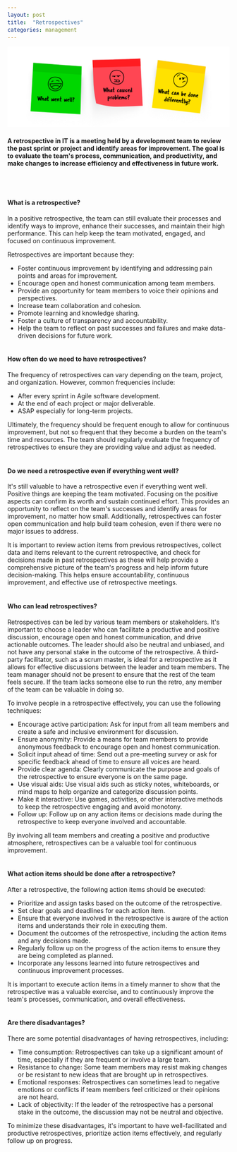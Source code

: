 ```yaml
---
layout: post
title:  "Retrospectives"
categories: management
---
```


![Retrospectives](/assets/retrospectives.png)

#### __A retrospective in IT is a meeting held by a development team to review the past sprint or project and identify areas for improvement. The goal is to evaluate the team's process, communication, and productivity, and make changes to increase efficiency and effectiveness in future work.__
<br><br/>

#### What is a retrospective?
In a positive retrospective, the team can still evaluate their processes and identify ways to improve, enhance their successes, and maintain their high performance. This can help keep the team motivated, engaged, and focused on continuous improvement.

Retrospectives are important because they:

* Foster continuous improvement by identifying and addressing pain points and areas for improvement.
* Encourage open and honest communication among team members.
* Provide an opportunity for team members to voice their opinions and perspectives.
* Increase team collaboration and cohesion.
* Promote learning and knowledge sharing.
* Foster a culture of transparency and accountability.
* Help the team to reflect on past successes and failures and make data-driven decisions for future work.
<br><br/>

#### How often do we need to have retrospectives?

The frequency of retrospectives can vary depending on the team, project, and organization. However, common frequencies include:

* After every sprint in Agile software development.
* At the end of each project or major deliverable.
* ASAP especially for long-term projects.

Ultimately, the frequency should be frequent enough to allow for continuous improvement, but not so frequent that they become a burden on the team's time and resources. The team should regularly evaluate the frequency of retrospectives to ensure they are providing value and adjust as needed.
<br><br/>

#### Do we need a retrospective even if everything went well?

It's still valuable to have a retrospective even if everything went well. Positive things are keeping the team motivated. Focusing on the positive aspects can confirm its worth and sustain continued effort. This provides an opportunity to reflect on the team's successes and identify areas for improvement, no matter how small. Additionally, retrospectives can foster open communication and help build team cohesion, even if there were no major issues to address.

It is important to review action items from previous retrospectives, collect data and items relevant to the current retrospective, and check for decisions made in past retrospectives as these will help provide a comprehensive picture of the team's progress and help inform future decision-making. This helps ensure accountability, continuous improvement, and effective use of retrospective meetings.
<br><br/>

#### Who can lead retrospectives?

Retrospectives can be led by various team members or stakeholders. It's important to choose a leader who can facilitate a productive and positive discussion, encourage open and honest communication, and drive actionable outcomes. The leader should also be neutral and unbiased, and not have any personal stake in the outcome of the retrospective. A third-party facilitator, such as a scrum master, is ideal for a retrospective as it allows for effective discussions between the leader and team members. The team manager should not be present to ensure that the rest of the team feels secure. If the team lacks someone else to run the retro, any member of the team can be valuable in doing so.

To involve people in a retrospective effectively, you can use the following techniques:

* Encourage active participation: Ask for input from all team members and create a safe and inclusive environment for discussion.
* Ensure anonymity: Provide a means for team members to provide anonymous feedback to encourage open and honest communication.
* Solicit input ahead of time: Send out a pre-meeting survey or ask for specific feedback ahead of time to ensure all voices are heard.
* Provide clear agenda: Clearly communicate the purpose and goals of the retrospective to ensure everyone is on the same page.
* Use visual aids: Use visual aids such as sticky notes, whiteboards, or mind maps to help organize and categorize discussion points.
* Make it interactive: Use games, activities, or other interactive methods to keep the retrospective engaging and avoid monotony.
* Follow up: Follow up on any action items or decisions made during the retrospective to keep everyone involved and accountable.

By involving all team members and creating a positive and productive atmosphere, retrospectives can be a valuable tool for continuous improvement.
<br><br/>

#### What action items should be done after a retrospective?

After a retrospective, the following action items should be executed:

* Prioritize and assign tasks based on the outcome of the retrospective.
* Set clear goals and deadlines for each action item.
* Ensure that everyone involved in the retrospective is aware of the action items and understands their role in executing them.
* Document the outcomes of the retrospective, including the action items and any decisions made.
* Regularly follow up on the progress of the action items to ensure they are being completed as planned.
* Incorporate any lessons learned into future retrospectives and continuous improvement processes.

It is important to execute action items in a timely manner to show that the retrospective was a valuable exercise, and to continuously improve the team's processes, communication, and overall effectiveness.
<br><br/>

#### Аrе there disadvantages?

There are some potential disadvantages of having retrospectives, including:

* Time consumption: Retrospectives can take up a significant amount of time, especially if they are frequent or involve a large team.
* Resistance to change: Some team members may resist making changes or be resistant to new ideas that are brought up in retrospectives.
* Emotional responses: Retrospectives can sometimes lead to negative emotions or conflicts if team members feel criticized or their opinions are not heard.
* Lack of objectivity: If the leader of the retrospective has a personal stake in the outcome, the discussion may not be neutral and objective.

To minimize these disadvantages, it's important to have well-facilitated and productive retrospectives, prioritize action items effectively, and regularly follow up on progress.
